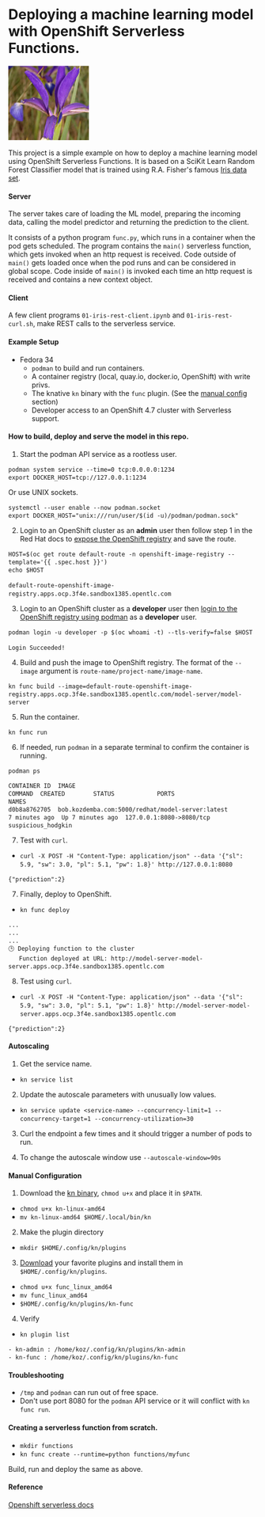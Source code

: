 # Deploying a machine learning model with OpenShift Serverless Functions.
![Iris Data Set](/images/iris.jpg "Iris Data Set")

This project is a simple example on how to deploy a machine learning model using OpenShift Serverless Functions. 
It is based on a SciKit Learn Random Forest Classifier model that is trained using R.A. Fisher's famous [Iris data set](https://archive.ics.uci.edu/ml/datasets/iris).

#### Server

The server takes care of loading the ML model, preparing the incoming data, calling the model predictor and returning the prediction to the client.

It consists of a python program `func.py`, which runs in a container when the pod gets scheduled. The program contains the `main()` 
serverless function, which gets invoked when an http request is received. Code outside of `main()` gets loaded once when the pod runs and can be considered in global scope. 
Code inside of `main()` is invoked each time an http request is received and contains a new context object.

#### Client
A few client programs `01-iris-rest-client.ipynb` and `01-iris-rest-curl.sh`, make REST calls to the serverless service.

#### Example Setup

- Fedora 34
  - `podman` to build and run containers.
  - A container registry (local, quay.io, docker.io, OpenShift) with write privs. 
  - The knative `kn` binary with the `func` plugin. (See the [manual config](#manual-configuration) section)
  - Developer access to an OpenShift 4.7 cluster with Serverless support.

#### How to build, deploy and serve the model in this repo.
1) Start the podman API service as a rootless user. 
```
podman system service --time=0 tcp:0.0.0.0:1234
export DOCKER_HOST=tcp://127.0.0.1:1234
```
Or use UNIX sockets.
```
systemctl --user enable --now podman.socket
export DOCKER_HOST="unix:///run/user/$(id -u)/podman/podman.sock"
```

2) Login to an OpenShift cluster as an **admin** user then follow step 1 in the Red Hat docs to [expose the OpenShift registry](https://docs.openshift.com/container-platform/4.7/registry/securing-exposing-registry.html#registry-exposing-secure-registry-manually_securing-exposing-registry) and save the route.
```
HOST=$(oc get route default-route -n openshift-image-registry --template='{{ .spec.host }}')
echo $HOST
```

`default-route-openshift-image-registry.apps.ocp.3f4e.sandbox1385.opentlc.com`


3) Login to an OpenShift cluster as a **developer** user then [login to the OpenShift registry using podman](https://docs.openshift.com/container-platform/4.7/registry/securing-exposing-registry.html#registry-exposing-secure-registry-manually_securing-exposing-registry) as a **developer** user. 

```
podman login -u developer -p $(oc whoami -t) --tls-verify=false $HOST
```

`Login Succeeded!`

4) Build and push the image to OpenShift registry. The format of the ``--image`` argument is `route-name/project-name/image-name`.

```
kn func build --image=default-route-openshift-image-registry.apps.ocp.3f4e.sandbox1385.opentlc.com/model-server/model-server
```

5) Run the container.

```
kn func run
```

6) If needed, run `podman` in a separate terminal to confirm the container is running.

```
podman ps
```

```
CONTAINER ID  IMAGE                                             COMMAND  CREATED        STATUS            PORTS                     NAMES
d0b8a8762705  bob.kozdemba.com:5000/redhat/model-server:latest           7 minutes ago  Up 7 minutes ago  127.0.0.1:8080->8080/tcp  suspicious_hodgkin
```

7) Test with `curl`.

- `curl -X POST -H "Content-Type: application/json" --data '{"sl": 5.9, "sw": 3.0, "pl": 5.1, "pw": 1.8}' http://127.0.0.1:8080`
```
{"prediction":2}
```

7) Finally, deploy to OpenShift.

- `kn func deploy`
```
...
...
...
🕒 Deploying function to the cluster
   Function deployed at URL: http://model-server-model-server.apps.ocp.3f4e.sandbox1385.opentlc.com
```

8) Test using `curl`.

- `curl -X POST -H "Content-Type: application/json" --data '{"sl": 5.9, "sw": 3.0, "pl": 5.1, "pw": 1.8}' http://model-server-model-server.apps.ocp.3f4e.sandbox1385.opentlc.com`
```
{"prediction":2}
```
#### Autoscaling

1) Get the service name.

- `kn service list`

2) Update the autoscale parameters with unusually low values.

- `kn service update <service-name> --concurrency-limit=1 --concurrency-target=1 --concurrency-utilization=30`

3) Curl the endpoint a few times and it should trigger a number of pods to run.

4) To change the autoscale window use `--autoscale-window=90s`

#### Manual Configuration
1) Download the [kn binary](https://github.com/knative/client/tags), `chmod u+x` and place it in `$PATH`.

- `chmod u+x kn-linux-amd64`
- `mv kn-linux-amd64 $HOME/.local/bin/kn`

2) Make the plugin directory

- `mkdir $HOME/.config/kn/plugins`

3) [Download](https://github.com/knative-sandbox) your favorite plugins and install them in `$HOME/.config/kn/plugins`.

- `chmod u+x func_linux_amd64`
- `mv func_linux_amd64`
- `$HOME/.config/kn/plugins/kn-func`

4) Verify

- `kn plugin list`
```
- kn-admin : /home/koz/.config/kn/plugins/kn-admin
- kn-func : /home/koz/.config/kn/plugins/kn-func
```

#### Troubleshooting

- `/tmp` and `podman` can run out of free space.
- Don't use port 8080 for the `podman` API service or it will conflict with `kn func run`.


#### Creating a serverless function from scratch.

- `mkdir functions`
- `kn func create --runtime=python functions/myfunc`

Build, run and deploy the same as above.

#### Reference

[Openshift serverless docs](https://docs.openshift.com/container-platform/4.7/serverless/functions/serverless-functions-about.html)


